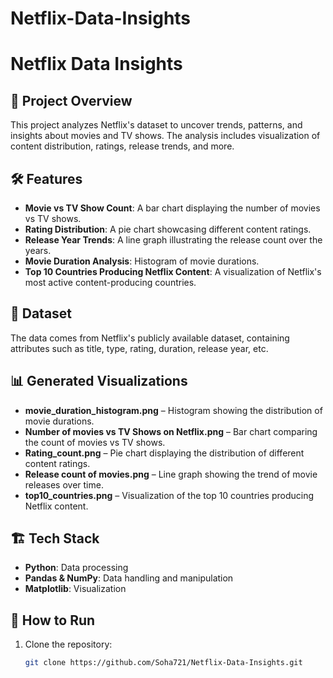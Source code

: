 # Netflix-Data-Insights
# Netflix Data Insights

## 📌 Project Overview
This project analyzes Netflix's dataset to uncover trends, patterns, and insights about movies and TV shows. The analysis includes visualization of content distribution, ratings, release trends, and more.

## 🛠️ Features
- **Movie vs TV Show Count**: A bar chart displaying the number of movies vs TV shows.
- **Rating Distribution**: A pie chart showcasing different content ratings.
- **Release Year Trends**: A line graph illustrating the release count over the years.
- **Movie Duration Analysis**: Histogram of movie durations.
- **Top 10 Countries Producing Netflix Content**: A visualization of Netflix's most active content-producing countries.

## 📂 Dataset
The data comes from Netflix's publicly available dataset, containing attributes such as title, type, rating, duration, release year, etc.

## 📊 Generated Visualizations
- **movie_duration_histogram.png** – Histogram showing the distribution of movie durations.
- **Number of movies vs TV Shows on Netflix.png** – Bar chart comparing the count of movies vs TV shows.
- **Rating_count.png** – Pie chart displaying the distribution of different content ratings.
- **Release count of movies.png** – Line graph showing the trend of movie releases over time.
- **top10_countries.png** – Visualization of the top 10 countries producing Netflix content.

## 🏗️ Tech Stack
- **Python**: Data processing
- **Pandas & NumPy**: Data handling and manipulation
- **Matplotlib**: Visualization

## 🚀 How to Run
1. Clone the repository:
   ```sh
   git clone https://github.com/Soha721/Netflix-Data-Insights.git
